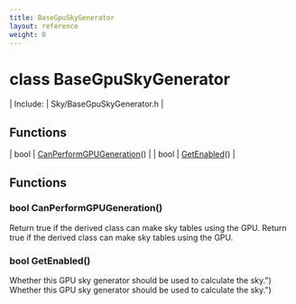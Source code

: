 ```yaml
---
title: BaseGpuSkyGenerator
layout: reference
weight: 0
---
```

class BaseGpuSkyGenerator
===

| Include: | Sky/BaseGpuSkyGenerator.h |



Functions
---

| bool | [CanPerformGPUGeneration](#CanPerformGPUGeneration)() |
| bool | [GetEnabled](#GetEnabled)() |


Functions
---

### <a name="CanPerformGPUGeneration"/>bool CanPerformGPUGeneration()
Return true if the derived class can make sky tables using the GPU.
Return true if the derived class can make sky tables using the GPU.

### <a name="GetEnabled"/>bool GetEnabled()
Whether this GPU sky generator should be used to calculate the sky.")
Whether this GPU sky generator should be used to calculate the sky.")
